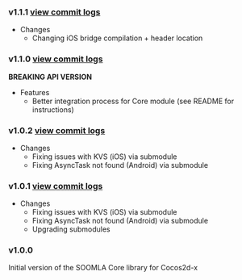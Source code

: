 ### v1.1.1 [view commit logs](https://github.com/soomla/soomla-cocos2dx-core/compare/cocos2dx-v2-v1.1.0...cocos2dx-v2-v1.1.1)

* Changes
  * Changing iOS bridge compilation + header location

### v1.1.0 [view commit logs](https://github.com/soomla/soomla-cocos2dx-core/compare/cocos2dx-v2-v1.0.2...cocos2dx-v2-v1.1.0)

**BREAKING API VERSION**

* Features
  * Better integration process for Core module (see README for instructions)

### v1.0.2 [view commit logs](https://github.com/soomla/soomla-cocos2dx-core/compare/cocos2dx-v2-v1.0.1...cocos2dx-v2-v1.0.2)

* Changes
  * Fixing issues with KVS (iOS) via submodule
  * Fixing AsyncTask not found (Android) via submodule

### v1.0.1 [view commit logs](https://github.com/soomla/soomla-cocos2dx-core/compare/cocos2dx-v2-v1.0.0...cocos2dx-v2-v1.0.1)

* Changes
  * Fixing issues with KVS (iOS) via submodule
  * Fixing AsyncTask not found (Android) via submodule
  * Upgrading submodules

### v1.0.0

Initial version of the SOOMLA Core library for Cocos2d-x
